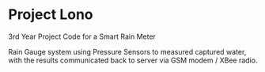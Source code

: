 # Project Lono
3rd Year Project Code for a Smart Rain Meter

Rain Gauge system using Pressure Sensors to measured captured water, with the results communicated back to server via GSM modem / XBee radio.
